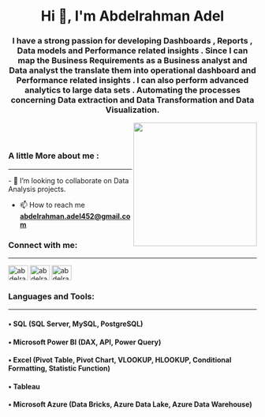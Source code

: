 <h1 align="center">Hi 👋, I'm Abdelrahman Adel</h1>
<h3 align="center">I have a strong passion for developing Dashboards , Reports , Data models and Performance related insights . Since I can map the Business Requirements as a Business analyst and Data analyst the translate them into operational dashboard and Performance related insights . I can also perform advanced analytics to large data sets . Automating the processes concerning Data extraction and Data Transformation and Data Visualization.</h3>
<picture> <img align="right" src="https://github.com/7oSkaaa/7oSkaaa/blob/main/Images/Right_Side.gif?raw=true"width=250px></picture><br></br>
<h3 align="left">A little More about me :</h3> <hr>
- 👯 I’m looking to collaborate on Data Analysis projects.

- 📫 How to reach me **abdelrahman.adel452@gmail.com**
<h3 align="left">Connect with me:</h3><hr>
<p align="left">
<a href="https://linkedin.com/in/abdelrahman-adel-618986253" target="blank"><img align="center" src="https://raw.githubusercontent.com/rahuldkjain/github-profile-readme-generator/master/src/images/icons/Social/linked-in-alt.svg" alt="abdelrahman-adel-618986253" height="30" width="40" /></a>
<a href="https://abdelrahmanade.github.io/" target="blank"><img align="center" src="https://svgsilh.com/svg/1873373.svg" alt="abdelrahma96062" height="30" width="40" /></a>
<a href="https://twitter.com/abdelrahma96062" target="blank"><img align="center" src="https://raw.githubusercontent.com/rahuldkjain/github-profile-readme-generator/master/src/images/icons/Social/twitter.svg" alt="abdelrahma96062" height="30" width="40" /></a>
</p>

<h3 align="left">Languages and Tools:</h3><hr>
<h4 align="left">• SQL (SQL Server, MySQL, PostgreSQL)</h4>     
 <h4 align="left">• Microsoft Power BI (DAX, API, Power Query)</h4>
 <h4 align="left">• Excel (Pivot Table, Pivot Chart, VLOOKUP, HLOOKUP, Conditional Formatting, Statistic Function)</h4>
 <h4 align="left">• Tableau</h4>
 <h4 align="left">• Microsoft Azure (Data Bricks, Azure Data Lake, Azure Data Warehouse) </h4>

